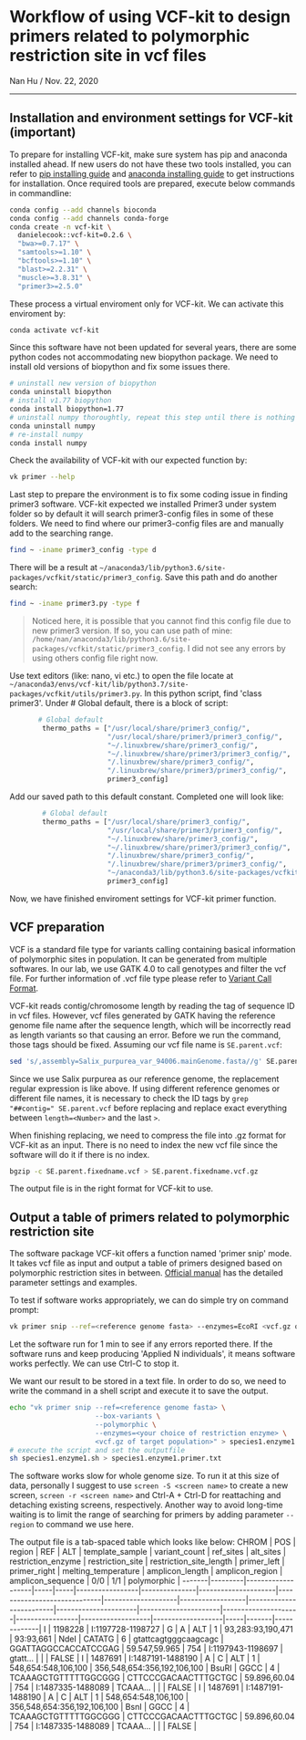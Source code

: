 # Workflow of using VCF-kit to design primers related to polymorphic restriction site in vcf files
Nan Hu / 
Nov. 22, 2020

---

## Installation and environment settings for VCF-kit (important)
To prepare for installing VCF-kit, make sure system has pip and anaconda installed ahead. 
If new users do not have these two tools installed, you can refer to [pip installing guide](https://pip.pypa.io/en/stable/installing/) 
and [anaconda installing guide](https://docs.anaconda.com/anaconda/install/linux/) to get instructions for installation. Once required tools are prepared, 
execute below commands in commandline:
```bash
conda config --add channels bioconda
conda config --add channels conda-forge
conda create -n vcf-kit \
  danielecook::vcf-kit=0.2.6 \
  "bwa>=0.7.17" \
  "samtools>=1.10" \
  "bcftools>=1.10" \
  "blast>=2.2.31" \
  "muscle>=3.8.31" \
  "primer3>=2.5.0"
```
These process a virtual enviroment only for VCF-kit. We can activate this enviroment by:
```bash
conda activate vcf-kit
```
Since this software have not been updated for several years, there are some python codes not accommodating new biopython package. 
We need to install old versions of biopython and fix some issues there.
```bash
# uninstall new version of biopython
conda uninstall biopython
# install v1.77 biopython
conda install biopython=1.77
# uninstall numpy thoroughtly, repeat this step until there is nothing to uninstall
conda uninstall numpy
# re-install numpy
conda install numpy
```
Check the availability of VCF-kit with our expected function by:
```bash
vk primer --help
```
Last step to prepare the environment is to fix some coding issue in finding primer3 software. 
VCF-kit expected we installed Primer3 under system folder so by default it will search primer3-config files in some of these folders.
We need to find where our primer3-config files are and manually add to the searching range.
```bash
find ~ -iname primer3_config -type d
```
There will be a result at ```~/anaconda3/lib/python3.6/site-packages/vcfkit/static/primer3_config```. Save this path and do another search:
```bash
find ~ -iname primer3.py -type f
```
> Noticed here, it is possible that you cannot find this config file due to new primer3 version. If so, you can use path of mine: ```/home/nan/anaconda3/lib/python3.6/site-packages/vcfkit/static/primer3_config```. I did not see any errors by using others config file right now.

Use text editors (like: nano, vi etc.) to open the file locate at ```~/anaconda3/envs/vcf-kit/lib/python3.7/site-packages/vcfkit/utils/primer3.py```.
In this python script, find 'class primer3'. Under \# Global default, there is a block of script:
```python
       # Global default
        thermo_paths = ["/usr/local/share/primer3_config/",
                        "/usr/local/share/primer3/primer3_config/",
                        "~/.linuxbrew/share/primer3_config/",
                        "~/.linuxbrew/share/primer3/primer3_config/",
                        "/.linuxbrew/share/primer3_config/",
                        "/.linuxbrew/share/primer3/primer3_config/",
                        primer3_config]
```
Add our saved path to this default constant. Completed one will look like:
```python
        # Global default
        thermo_paths = ["/usr/local/share/primer3_config/",
                        "/usr/local/share/primer3/primer3_config/",
                        "~/.linuxbrew/share/primer3_config/",
                        "~/.linuxbrew/share/primer3/primer3_config/",
                        "/.linuxbrew/share/primer3_config/",
                        "/.linuxbrew/share/primer3/primer3_config/",
                        "~/anaconda3/lib/python3.6/site-packages/vcfkit/static/primer3_config",
                        primer3_config]
```
Now, we have finished enviroment settings for VCF-kit primer function.

## VCF preparation
VCF is a standard file type for variants calling containing basical information of polymorphic sites in population.
It can be generated from multiple softwares. In our lab, we use GATK 4.0 to call genotypes and filter the vcf file.
For further information of .vcf file type please refer to [Variant Call Format](https://gatk.broadinstitute.org/hc/en-us/articles/360035531692-VCF-Variant-Call-Format).

VCF-kit reads contig/chromosome length by reading the tag of sequence ID in vcf files. However, vcf files generated by GATK having the reference genome file name after
the sequence length, which will be incorrectly read as length variants so that causing an error. Before we run the command, those tags should be fixed.
Assuming our vcf file name is ```SE.parent.vcf```:
```bash
sed 's/,assembly=Salix_purpurea_var_94006.mainGenome.fasta//g' SE.parent.vcf > SE.parent.fixedname.vcf
```
Since we use Salix purpurea as our reference genome, the replacement regular expression is like above. 
If using different reference genomes or different file names, it is necessary to check the ID tags by ```grep "##contig=" SE.parent.vcf``` before replacing and replace exact everything between ```length=<Number>``` and the last ```>```.

When finishing replacing, we need to compress the file into .gz format for VCF-kit as an input. There is no need to index the new vcf file since the software will do it if there is no index.
```bash
bgzip -c SE.parent.fixedname.vcf > SE.parent.fixedname.vcf.gz
```
The output file is in the right format for VCF-kit to use.

## Output a table of primers related to polymorphic restriction site
The software package VCF-kit offers a function named 'primer snip' mode. It takes vcf file as input and output a table of primers designed based on polymorphic restriction sites in between. [Official manual](https://vcf-kit.readthedocs.io/en/latest/primer/) has the detailed parameter settings and examples.

To test if software works appropriately, we can do simple try on command prompt:
```bash
vk primer snip --ref=<reference genome fasta> --enzymes=EcoRI <vcf.gz of target population>
```
Let the software run for 1 min to see if any errors reported there. If the software runs and keep producing 'Applied N individuals', it means software works perfectly. We can use Ctrl-C to stop it.

We want our result to be stored in a text file. In order to do so, we need to write the command in a shell script and execute it to save the output.
```bash
echo "vk primer snip --ref=<reference genome fasta> \
                     --box-variants \
                     --polymorphic \
                     --enzymes=<your choice of restriction enzyme> \
                     <vcf.gz of target population>" > species1.enzyme1.sh
# execute the script and set the outputfile
sh species1.enzyme1.sh > species1.enzyme1.primer.txt
```
The software works slow for whole genome size. To run it at this size of data, personally I suggest to use ```screen -S <screen name>``` to create a new screen, ```screen -r <screen name>``` and Ctrl-A + Ctrl-D for reattaching and detaching existing screens, respectively. Another way to avoid long-time waiting is to limit the range of searching for primers by adding parameter ```--region``` to command we use here.

The output file is a tab-spaced table which looks like below:
CHROM | POS     | region            | REF | ALT | template_sample | variant_count | ref_sites           | alt_sites                   | restriction_enzyme | restriction_site | restriction_site_length | primer_left          | primer_right         | melting_temperature | amplicon_length | amplicon_region   | amplicon_sequence | 0/0 | 1/1 | polymorphic |
-------|---------|-------------------|-----|-----|-----------------|---------------|---------------------|-----------------------------|--------------------|------------------|-------------------------|----------------------|----------------------|---------------------|-----------------|-------------------|-------------------|-----|-------|-------------|
 I     | 1198228 | I:1197728-1198727 | G   | A   | ALT             | 1             | 93,283:93,190,471   | 93:93,661                   | NdeI               | CATATG           | 6                       | gtattcagtgggcaagcagc | GGATTAGGCCACCATCCGAG | 59.547,59.965       | 754             | I:1197943-1198697 | gtatt…            |     |       | FALSE       |
 I     | 1487691 | I:1487191-1488190 | A   | C   | ALT             | 1             | 548,654:548,106,100 | 356,548,654:356,192,106,100 | BsuRI              | GGCC             | 4                       | TCAAAGCTGTTTTTGGCGGG | CTTCCCGACAACTTTGCTGC | 59.896,60.04        | 754             | I:1487335-1488089 | TCAAA…            |     |       | FALSE       |
 I     | 1487691 | I:1487191-1488190 | A   | C   | ALT             | 1             | 548,654:548,106,100 | 356,548,654:356,192,106,100 | BsnI               | GGCC             | 4                       | TCAAAGCTGTTTTTGGCGGG | CTTCCCGACAACTTTGCTGC | 59.896,60.04        | 754             | I:1487335-1488089 | TCAAA…            |     |       | FALSE       |


